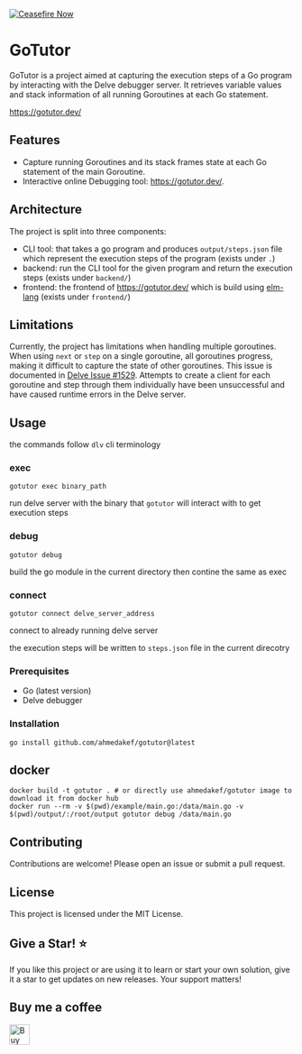 [![Ceasefire Now](https://badge.techforpalestine.org/default)](https://techforpalestine.org/learn-more)
# GoTutor

GoTutor is a project aimed at capturing the execution steps of a Go program by interacting with the Delve debugger server. It retrieves variable values and stack information of all running Goroutines at each Go statement.

https://gotutor.dev/

## Features

- Capture running Goroutines and its stack frames state at each Go statement of the main Goroutine.
- Interactive online Debugging tool: https://gotutor.dev/.

## Architecture
The project is split into three components:
- CLI tool: that takes a go program and produces `output/steps.json` file which represent the execution steps of the program (exists under `.`)
- backend: run the CLI tool for the given program and return the execution steps (exists under `backend/`)
- frontend: the frontend of https://gotutor.dev/ which is build using [elm-lang](https://elm-lang.org/) (exists under `frontend/`)

## Limitations
Currently, the project has limitations when handling multiple goroutines. When using `next` or `step` on a single goroutine, all goroutines progress, making it difficult to capture the state of other goroutines. This issue is documented in [Delve Issue #1529](https://github.com/go-delve/delve/issues/1529).
Attempts to create a client for each goroutine and step through them individually have been unsuccessful and have caused runtime errors in the Delve server.

## Usage
the commands follow `dlv` cli terminology

### exec
```
gotutor exec binary_path
```
run delve server with the binary that `gotutor` will interact with to get execution steps

### debug
```
gotutor debug
```
build the go module in the current directory then contine the same as exec

### connect
```
gotutor connect delve_server_address
```
connect to already running delve server

the execution steps will be written to `steps.json` file in the current direcotry

### Prerequisites

- Go (latest version)
- Delve debugger

### Installation

```
go install github.com/ahmedakef/gotutor@latest
```

## docker

```
docker build -t gotutor . # or directly use ahmedakef/gotutor image to download it from docker hub
docker run --rm -v $(pwd)/example/main.go:/data/main.go -v $(pwd)/output/:/root/output gotutor debug /data/main.go
```

## Contributing

Contributions are welcome! Please open an issue or submit a pull request.

## License

This project is licensed under the MIT License.


## Give a Star! ⭐

If you like this project or are using it to learn or start your own solution, give it a star to get updates on new releases. Your support matters!

## Buy me a coffee

<a href='https://ko-fi.com/M4M319RW5Y' target='_blank'><img height='36' style='border:0px;height:36px;' src='https://storage.ko-fi.com/cdn/kofi6.png?v=6' border='0' alt='Buy Me a Coffee at ko-fi.com' /></a>
